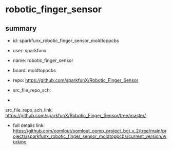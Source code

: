 # robotic_finger_sensor
 
## summary 
* id: sparkfunx_robotic_finger_sensor_moldtoppcbs
* user: sparkfunx
* name: robotic_finger_sensor
* board: moldtoppcbs
* repo: https://github.com/sparkfunX/Robotic_Finger_Sensor



* src_file_repo_sch: 
*
 src_file_repo_sch_link: https://github.com/sparkfunX/Robotic_Finger_Sensor/tree/master/
* full details link: https://github.com/oomlout/oomlout_oomp_project_bot_v_2/tree/main/projects/sparkfunx_robotic_finger_sensor_moldtoppcbs/current_version/working  






